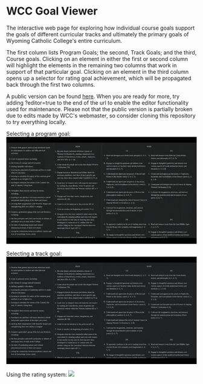 ﻿# WCC Goal Viewer

The interactive web page for exploring how individual course goals support the goals of different curricular tracks and ultimately the primary goals of Wyoming Catholic College's entire curriculum.

The first column lists Program Goals; the second, Track Goals; and the third, Course goals. Clicking on an element in either the first or second column will highlight the elements in the remaining two columns that work in support of that particular goal. Clicking on an element in the third column opens up a selector for rating goal achievement, which will be propagated back through the first two columns.

A public version can be found [here](https://wyomingcatholic.edu/goals.html). When you are ready for more, try adding ?editor=true to the end of the url to enable the editor functionality used for maintenance. Please not that the public version is partially broken due to edits made by WCC's webmaster, so consider cloning this repository to try everything locally.

Selecting a program goal:
![](./gifs/PrimaryGoal.gif)

Selecting a track goal:
![](./gifs/SecondaryGoal.gif)

Using the rating system:
![](./gifs/RateGoal.gif)
